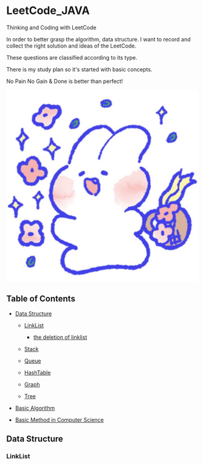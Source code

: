 # LeetCode_JAVA
Thinking and Coding with LeetCode

In order to better grasp the algorithm, data structure. I want to record and collect the right solution and ideas of the LeetCode.

These questions are classified according to its type.

There is my study plan so it's started with basic concepts.

No Pain No Gain & Done is better than perfect!

![happy forever!](
https://github.com/machine411/LeetCode_JAVA/blob/master/images/B6A0EC4D-42CB-460F-A0D3-23E8F6D4B85A.jpeg)



## Table of Contents

- [Data Structure](#data-structure)

    - [LinkList](#linklist)
        
        - [the deletion of linklist](#the-deletion-of-linklist)
  
    - [Stack](#stack)
  
    - [Queue](#queue)
  
    - [HashTable](#hashtable)
    
    - [Graph](#graph)
    
    - [Tree](#tree)
 
- [Basic Algorithm](#basic-algorithm)
  

- [Basic Method in Computer Science](#basic-method-in-computer-science)


## Data Structure

### LinkList
